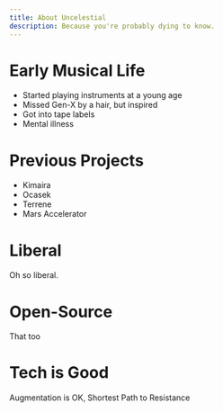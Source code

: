 ```yaml
---
title: About Uncelestial
description: Because you're probably dying to know.
---
```


# Early Musical Life

- Started playing instruments at a young age
- Missed Gen-X by a hair, but inspired
- Got into tape labels
- Mental illness

# Previous Projects

- Kimaira
- Ocasek
- Terrene
- Mars Accelerator

# Liberal

Oh so liberal.

# Open-Source

That too

# Tech is Good

Augmentation is OK, Shortest Path to Resistance
